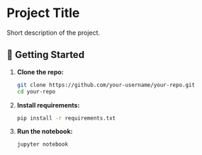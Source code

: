 # Project Title

Short description of the project.

## 🚀 Getting Started

1. **Clone the repo:**
   ```bash
   git clone https://github.com/your-username/your-repo.git
   cd your-repo

2. **Install requirements:**
    ```bash
    pip install -r requirements.txt

3. **Run the notebook:**
    ```bash
    jupyter notebook